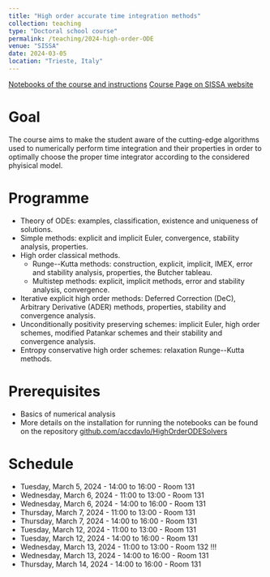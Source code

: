 ```yaml
---
title: "High order accurate time integration methods"
collection: teaching
type: "Doctoral school course"
permalink: /teaching/2024-high-order-ODE
venue: "SISSA"
date: 2024-03-05
location: "Trieste, Italy"
---
```


[Notebooks of the course and instructions](https://github.com/accdavlo/HighOrderODESolvers)
[Course Page on SISSA website](https://www.math.sissa.it/course/phd-course/topics-high-order-accurate-time-integration-methods-0)

Goal
======
The course aims to make the student aware of the cutting-edge algorithms used to numerically perform time integration and their properties in order to optimally choose the proper time integrator according to the considered phyisical model.

Programme
======
 * Theory of ODEs: examples, classification, existence and uniqueness of solutions.
 * Simple methods: explicit and implicit Euler, convergence, stability analysis, properties.
 * High order classical methods.
   * Runge--Kutta methods: construction, explicit, implicit, IMEX, error and stability analysis, properties, the Butcher tableau.
   * Multistep methods: explicit, implicit methods, error and stability analysis, convergence.
 * Iterative explicit high order methods: Deferred Correction (DeC), Arbitrary Derivative (ADER) methods, properties, stability and convergence analysis.
 * Unconditionally positivity preserving schemes: implicit Euler, high order schemes, modified Patankar schemes and their stability and convergence analysis.
 * Entropy conservative high order schemes: relaxation Runge--Kutta methods.

Prerequisites
======
* Basics of numerical analysis
* More details on the installation for running the notebooks can be found on the repository [github.com/accdavlo/HighOrderODESolvers](https://github.com/accdavlo/HighOrderODESolvers#readme)


Schedule
========
 * Tuesday,   March 5,  2024 - 14:00 to 16:00  - Room 131
 * Wednesday, March 6,  2024 - 11:00 to 13:00  - Room 131
 * Wednesday, March 6,  2024 - 14:00 to 16:00  - Room 131
 * Thursday,  March 7,  2024 - 11:00 to 13:00  - Room 131
 * Thursday,  March 7,  2024 - 14:00 to 16:00  - Room 131
 * Tuesday,   March 12, 2024 - 11:00 to 13:00  - Room 131
 * Tuesday,   March 12, 2024 - 14:00 to 16:00  - Room 131
 * Wednesday, March 13, 2024 - 11:00 to 13:00  - Room 132 !!!
 * Wednesday, March 13, 2024 - 14:00 to 16:00  - Room 131
 * Thursday,  March 14, 2024 - 14:00 to 16:00  - Room 131
